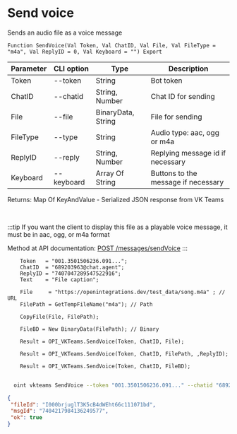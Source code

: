 ﻿---
sidebar_position: 3
---

# Send voice
 Sends an audio file as a voice message



`Function SendVoice(Val Token, Val ChatID, Val File, Val FileType = "m4a", Val ReplyID = 0, Val Keyboard = "") Export`

  | Parameter | CLI option | Type | Description |
  |-|-|-|-|
  | Token | --token | String | Bot token |
  | ChatID | --chatid | String, Number | Chat ID for sending |
  | File | --file | BinaryData, String | File for sending |
  | FileType | --type | String | Audio type: aac, ogg or m4a |
  | ReplyID | --reply | String, Number | Replying message id if necessary |
  | Keyboard | --keyboard | Array Of String | Buttons to the message if necessary |

  
  Returns:  Map Of KeyAndValue - Serialized JSON response from VK Teams

<br/>

:::tip
If you want the client to display this file as a playable voice message, it must be in aac, ogg, or m4a format

 Method at API documentation: [POST /messages/sendVoice](https://teams.vk.com/botapi/#/messages/post_messages_sendVoice)
:::
<br/>


```bsl title="Code example"
    Token   = "001.3501506236.091...";
    ChatID  = "689203963@chat.agent";
    ReplyID = "7407047289547522916";
    Text    = "File caption";

    File     = "https://openintegrations.dev/test_data/song.m4a" ; // URL
    FilePath = GetTempFileName("m4a"); // Path

    CopyFile(File, FilePath);

    FileBD = New BinaryData(FilePath); // Binary

    Result = OPI_VKTeams.SendVoice(Token, ChatID, File);

    Result = OPI_VKTeams.SendVoice(Token, ChatID, FilePath, ,ReplyID);

    Result = OPI_VKTeams.SendVoice(Token, ChatID, FileBD);
```



```sh title="CLI command example"
    
  oint vkteams SendVoice --token "001.3501506236.091..." --chatid "689203963@chat.agent" --file "https://openintegrations.dev/test_data/song.m4a  // URL" --type %type% --reply "7402287649739767956" --keyboard %keyboard%

```

```json title="Result"
{
 "fileId": "I000brjuglT3K5cB4dWEht66c111071bd",
 "msgId": "7404217984136249577",
 "ok": true
}
```

